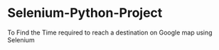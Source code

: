 # Selenium-Python-Project
To Find the Time required to reach a destination on Google map using Selenium
